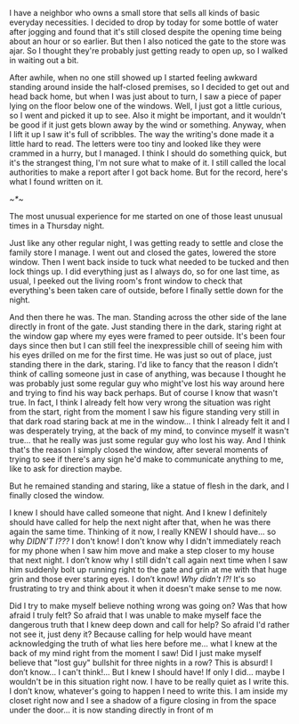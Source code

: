 I have a neighbor who owns a small store that sells all kinds of basic everyday necessities. I decided to drop by today for some bottle of water after jogging and found that it's still closed despite the opening time being about an hour or so earlier. But then I also noticed the gate to the store was ajar. So I thought they're probably just getting ready to open up, so I walked in waiting out a bit.

After awhile, when no one still showed up I started feeling awkward standing around inside the half-closed premises, so I decided to get out and head back home, but when I was just about to turn, I saw a piece of paper lying on the floor below one of the windows. Well, I just got a little curious, so I went and picked it up to see. Also it might be important, and it wouldn't be good if it just gets blown away by the wind or something. Anyway, when I lift it up I saw it's full of scribbles. The way the writing's done made it a little hard to read. The letters were too tiny and looked like they were crammed in a hurry, but I managed. I think I should do something quick, but it's the strangest thing, I'm not sure what to make of it. I still called the local authorities to make a report after I got back home. But for the record, here's what I found written on it. 
 

_~*~_

 
The most unusual experience for me started on one of those least unusual times in a Thursday night.

Just like any other regular night, I was getting ready to settle and close the family store I manage. I went out and closed the gates, lowered the store window. Then I went back inside to tuck what needed to be tucked and then lock things up. I did everything just as I always do, so for one last time, as usual, I peeked out the living room's front window to check that everything's been taken care of outside, before I finally settle down for the night.

And then there he was. The man. Standing across the other side of the lane directly in front of the gate. Just standing there in the dark, staring right at the window gap where my eyes were framed to peer outside. It's been four days since then but I can still feel the inexpressible chill of seeing him with his eyes drilled on me for the first time. He was just so out of place, just standing there in the dark, staring. I'd like to fancy that the reason I didn’t think of calling someone just in case of anything, was because I thought he was probably just some regular guy who might've lost his way around here and trying to find his way back perhaps. But of course I know that wasn't true. In fact, I think I already felt how very wrong the situation was right from the start, right from the moment I saw his figure standing very still in that dark road staring back at me in the window... I think I already felt it and I was desperately trying, at the back of my mind, to convince myself it wasn't true... that he really was just some regular guy who lost his way. And I think that's the reason I simply closed the window, after several moments of trying to see if there's any sign he'd make to communicate anything to me, like to ask for direction maybe.

But he remained standing and staring, like a statue of flesh in the dark, and I finally closed the window.

I knew I should have called someone that night. And I knew I definitely should have called for help the next night after that, when he was there again the same time. Thinking of it now, I really KNEW I should have... so why *DIDN’T I???* I don't know! I don't know why I didn't immediately reach for my phone when I saw him move and make a step closer to my house that next night. I don’t know why I still didn't call again next time when I saw him suddenly bolt up running right to the gate and grin at me with that huge grin and those ever staring eyes. I don’t know! *Why didn't I?!* It's so frustrating to try and think about it when it doesn't make sense to me now.

Did I try to make myself believe nothing wrong was going on? Was that how afraid I truly felt? So afraid that I was unable to make myself face the dangerous truth that I knew deep down and call for help? So afraid I'd rather not see it, just deny it? Because calling for help would have meant acknowledging the truth of what lies here before me... what I knew at the back of my mind right from the moment I saw! Did I just make myself believe that "lost guy" bullshit for three nights in a row? This is absurd! I don’t know... I can't think!... But I knew I should have! If only I did... maybe I wouldn't be in this situation right now. I have to be really quiet as I write this. I don’t know, whatever's going to happen I need to write this. I am inside my closet right now and I see a shadow of a figure closing in from the space under the door... it is now standing directly in front of m